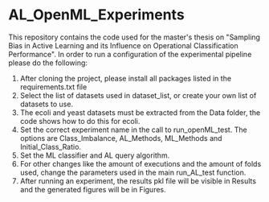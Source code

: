 # AL_OpenML_Experiments

This repository contains the code used for the master's thesis on "Sampling Bias in Active Learning and its Influence on Operational Classification Performance". 
In order to run a configuration of the experimental pipeline please do the following:

1. After cloning the project, please install all packages listed in the requirements.txt file
2. Select the list of datasets used in dataset_list, or create your own list of datasets to use.
3. The ecoli and yeast datasets must be extracted from the Data folder, the code shows how to do this for ecoli.
4. Set the correct experiment name in the call to run_openML_test. The options are Class_Imbalance, AL_Methods, ML_Methods and Initial_Class_Ratio.
5. Set the ML classifier and AL query algorithm.
6. For other changes like the amount of executions and the amount of folds used, change the parameters used in the main run_AL_test function.
7. After running an experiment, the results pkl file will be visible in Results and the generated figures will be in Figures.
